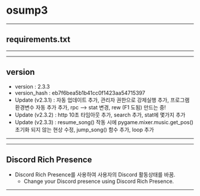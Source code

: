# osump3
---
## requirements.txt
---
---
## version
- version : 2.3.3
- version_hash : eb7f6bea5b1b41cc0f1423aa54715397
- Update (v2.3.1) : 자동 업데이트 추가, 관리자 권한으로 강제실행 추가, 프로그램 환경변수 자동 추가 추가, rpc --> stat 변경, rew (F1 도됨) 만드는 중!
- Update (v2.3.2) : http 10초 타임아웃 추가, search 추가, stat에 몇가지 추가
- Update (v2.3.3) : resume_song() 작동 시에 pygame.mixer.music.get_pos() 초기화 되지 않는 현상 수정, jump_song() 함수 추가, loop 추가
---
---
## Discord Rich Presence

- Discord Rich Presence를 사용하여 사용자의 Discord 활동상태를 바꿈.
    - Change your Discord presence using Discord Rich Presence.
---